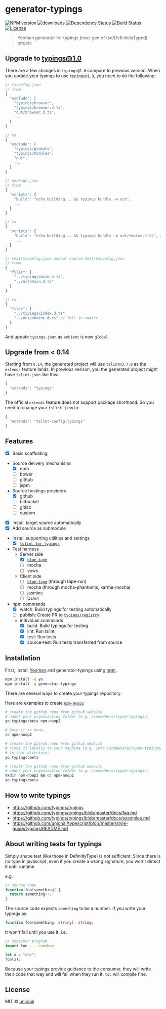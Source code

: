 # generator-typings

[![NPM version][npm-image]][npm-url]
[![downloads][downloads-image]][downloads-url]
[![Dependency Status][daviddm-image]][daviddm-url]
[![Build Status][travis-image]][travis-url] [![License][license-image]][license-url]

> Yeoman generator for typings (next-gen of tsd/DefinitelyTyped) project

## Upgrade to typings@1.0

There are a few changes in `typings@1.0` compare to previous version. When you update your typings to use `typings@1.0`, you need to do the following:

```js
// tsconfig.json
// from
{
  "exclude": [
    "typings/browser",
    "typings/browser.d.ts",
    "out/browser.d.ts",
    ...
  ]
}

// to
{
  "exclude": [
    "typings/globals",
    "typings/modules",
    "out",
    ...
  ]
}
```

```js
// package.json
// from
{
  "scripts": {
    "build": "echo building... && typings bundle -o out",
    ...
  }
}

// to
{
  "scripts": {
    "build": "echo building... && typings bundle -o out/<main>.d.ts", // fill in <main>
    ...
  }
}
```

```js
// test/tsconfig.json and/or source-test/tsconfig.json
// from
{
  "files": [
    "../typings/main.d.ts",
    "../out/main.d.ts"
  ]
}

// to
{
  "files": [
    "../typings/index.d.ts",
    "../out/<main>.d.ts" // fill in <main>
  ]
}
```

And update `typings.json` as `ambient` is now `global`

## Upgrade from < 0.14

Starting from `0.14`, the generated project will use `tslint@3.7.0` as the `extends` feature lands.
In previous verison, you the generated project might have `tslint.json` like this:

```js
{
  "extends": "typings"
}
```

The official `extends` feature does not support package shorthand.
So you need to change your `tslint.json` to:

```js
{
  "extends": "tslint-config-typings"
}
```

## Features

- [x] Basic scaffolding
- Source delivery mechanisms
  - [x] npm
  - [ ] bower
  - [ ] github
  - [ ] jspm
- Source hostings providers
  - [x] github
  - [ ] bitbucket
  - [ ] gitlab
  - [ ] custom
- [x] Install target source automatically
- [x] Add source as submodule
- Install supporting utilities and settings
  - [x] [`tslint for typings`](https://github.com/typings/tslint-config-typings)
- Test harness
  - Server side
    - [x] [`blue-tape`](https://www.npmjs.com/package/blue-tape)
    - [ ] mocha
    - [ ] vows
  - Client side
    - [ ] [`blue-tape`](https://www.npmjs.com/package/blue-tape) (through tape-run)
    - [ ] mocha (through mocha-phantomjs, karma-mocha)
    - [ ] jasmine
    - [ ] QUnit
- npm commands
  - [x] watch: Build typings for testing automatically
  - [ ] publish: Create PR to [`typings/registry`](https://github.com/typings/registry)
  - individual commands
    - [x] build: Build typings for testing
    - [x] lint: Run tslint
    - [x] test: Run tests
    - [x] source-test: Run tests transferred from source

## Installation

First, install [Yeoman](http://yeoman.io) and generator-typings using [npm](https://www.npmjs.com/).

```sh
npm install -g yo
npm install -g generator-typings
```

There are several ways to create your typings repository:

Here are examples to create [`npm-noop2`](https://github.com/typed-typings/npm-noop2)

```sh
# create the github repo from github website
# under your organization folder (e.g. /somewhere/typed-typings/)
yo typings:beta npm-noop2

# Once it is done,
cd npm-noop2
```

```sh
# create the github repo from github website
# clone it locally to your machine (e.g. into /somewhere/typed-typings/npm-noop2/)
# in that directory:
yo typings:beta
```

```sh
# create the github repo from github website
# under your organization folder (e.g. /somewhere/typed-typings/)
mkdir npm-noop2 && cd npm-noop2
yo typings:beta
```



## How to write typings

- https://github.com/typings/typings
- https://github.com/typings/typings/blob/master/docs/faq.md
- https://github.com/typings/typings/blob/master/docs/examples.md
- https://github.com/unional/typescript/blob/master/style-guide/typings/README.md

## About writing tests for typings

Simply shape test (like those in DefinitlyType) is not sufficient.
Since there is no type in javascript, even if you create a wrong signature, you won't detect it until runtime.

e.g.

```js
// source code
function foo(something) {
  return something++;
}
```

The source code expects `something` to be a number. If you write your typings as:

```ts
function foo(something: string): string;
```

It won't fail until you use it. i.e.

```ts
// consumer program
import foo ....somehow

let x = "abc";
foo(x);
```

Because your typings provide guidance to the consumer, they will write their code that way and will fail when they run it.
`tsc` will compile fine.

## License

MIT © [unional](https://github.com/unional)


[npm-image]: https://badge.fury.io/js/generator-typings.svg
[npm-url]: https://npmjs.org/package/generator-typings
[downloads-image]: https://img.shields.io/npm/dm/generator-typings.svg?style=flat
[downloads-url]: https://npmjs.org/package/generator-typings
[travis-image]: https://travis-ci.org/typings/generator-typings.svg?branch=master
[travis-url]: https://travis-ci.org/typings/generator-typings
[daviddm-image]: https://david-dm.org/typings/generator-typings.svg?theme=shields.io
[daviddm-url]: https://david-dm.org/typings/generator-typings
[license-image]: http://img.shields.io/:license-mit-blue.svg?style=flat-square
[license-url]: http://unional.mit-license.org
